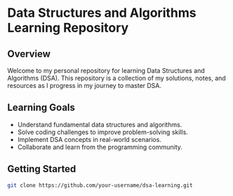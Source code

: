 # Data Structures and Algorithms Learning Repository

## Overview

Welcome to my personal repository for learning Data Structures and Algorithms (DSA). This repository is a collection of my solutions, notes, and resources as I progress in my journey to master DSA.

## Learning Goals

- Understand fundamental data structures and algorithms.
- Solve coding challenges to improve problem-solving skills.
- Implement DSA concepts in real-world scenarios.
- Collaborate and learn from the programming community.

## Getting Started
   ```bash
   git clone https://github.com/your-username/dsa-learning.git
